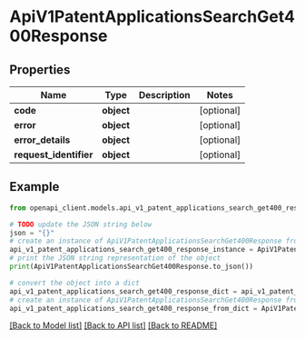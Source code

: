 # ApiV1PatentApplicationsSearchGet400Response


## Properties

Name | Type | Description | Notes
------------ | ------------- | ------------- | -------------
**code** | **object** |  | [optional] 
**error** | **object** |  | [optional] 
**error_details** | **object** |  | [optional] 
**request_identifier** | **object** |  | [optional] 

## Example

```python
from openapi_client.models.api_v1_patent_applications_search_get400_response import ApiV1PatentApplicationsSearchGet400Response

# TODO update the JSON string below
json = "{}"
# create an instance of ApiV1PatentApplicationsSearchGet400Response from a JSON string
api_v1_patent_applications_search_get400_response_instance = ApiV1PatentApplicationsSearchGet400Response.from_json(json)
# print the JSON string representation of the object
print(ApiV1PatentApplicationsSearchGet400Response.to_json())

# convert the object into a dict
api_v1_patent_applications_search_get400_response_dict = api_v1_patent_applications_search_get400_response_instance.to_dict()
# create an instance of ApiV1PatentApplicationsSearchGet400Response from a dict
api_v1_patent_applications_search_get400_response_from_dict = ApiV1PatentApplicationsSearchGet400Response.from_dict(api_v1_patent_applications_search_get400_response_dict)
```
[[Back to Model list]](../README.md#documentation-for-models) [[Back to API list]](../README.md#documentation-for-api-endpoints) [[Back to README]](../README.md)


